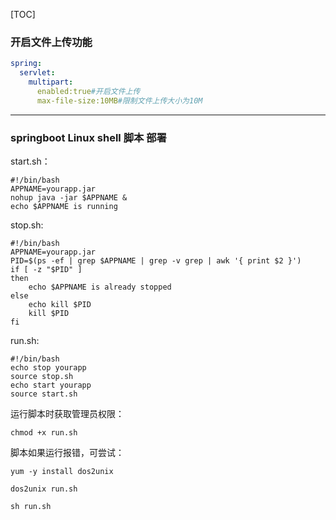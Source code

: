 [TOC]

### 开启文件上传功能

```yaml
spring:
  servlet:
    multipart:
      enabled:true#开启文件上传
      max-file-size:10MB#限制文件上传大小为10M
```



---



### springboot Linux shell 脚本 部署

start.sh：

```
#!/bin/bash
APPNAME=yourapp.jar
nohup java -jar $APPNAME &
echo $APPNAME is running
```



stop.sh:

```
#!/bin/bash
APPNAME=yourapp.jar
PID=$(ps -ef | grep $APPNAME | grep -v grep | awk '{ print $2 }')
if [ -z "$PID" ]
then
    echo $APPNAME is already stopped
else
    echo kill $PID
    kill $PID
fi
```



run.sh:

```
#!/bin/bash
echo stop yourapp
source stop.sh
echo start yourapp
source start.sh
```



运行脚本时获取管理员权限：

```
chmod +x run.sh
```



脚本如果运行报错，可尝试：

```
yum -y install dos2unix

dos2unix run.sh

sh run.sh
```

